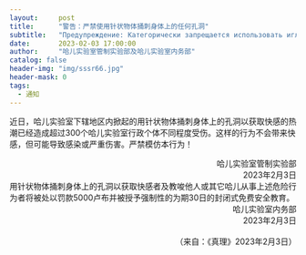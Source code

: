 ```yaml
---
layout:     post
title:      "警告：严禁使用针状物体捅刺身体上的任何孔洞"
subtitle:   "Предупреждение: Категорически запрещается использовать иглоподобные предметы для прокалывания любых отверстий в теле"
date:       2023-02-03 17:00:00
author:     "哈儿实验室管制实验部及哈儿实验室内务部"
catalog: false
header-img: "img/sssr66.jpg"
header-mask: 0
tags:
  - 通知
---
```


近日，哈儿实验室下辖地区内掀起的用针状物体捅刺身体上的孔洞以获取快感的热潮已经造成超过300个哈儿实验室行政个体不同程度受伤。这样的行为不会带来快感，但可能导致感染或严重伤害。严禁模仿本行为！
<div style="text-align: right">哈儿实验室管制实验部</div>
<div style="text-align: right">2023年2月3日</div>
用针状物体捅刺身体上的孔洞以获取快感者及教唆他人或其它哈儿从事上述危险行为者将被处以罚款5000卢布并被授予强制性的为期30日的封闭式免费安全教育。
<div style="text-align: right">哈儿实验室内务部</div>
<div style="text-align: right">2023年2月3日</div><br>
<div style="text-align: right">（来自：《真理》2023年2月3日）</div>